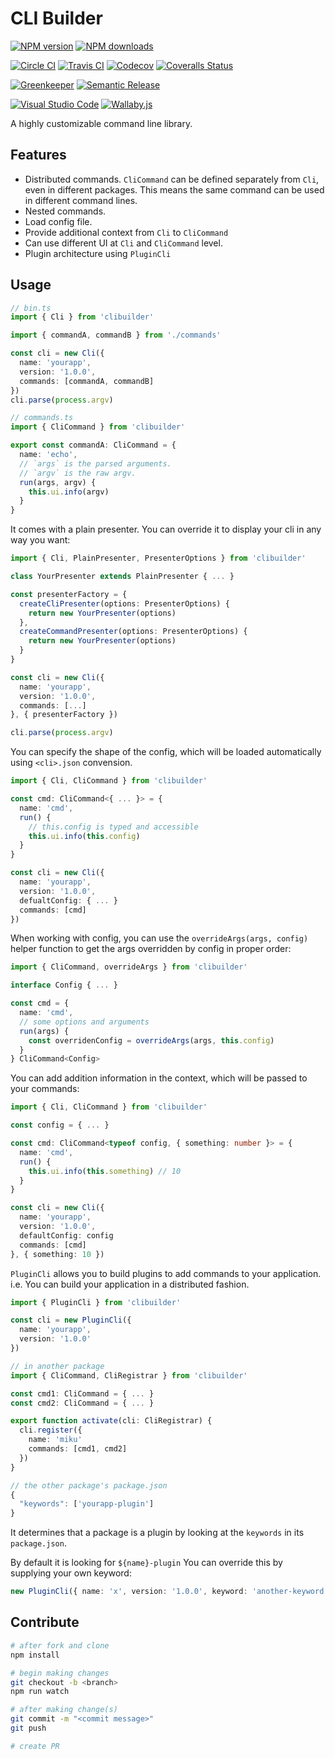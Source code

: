 # CLI Builder

[![NPM version][npm-image]][npm-url]
[![NPM downloads][downloads-image]][downloads-url]

[![Circle CI][circleci-image]][circleci-url]
[![Travis CI][travis-image]][travis-url]
[![Codecov][codecov-image]][codecov-url]
[![Coveralls Status][coveralls-image]][coveralls-url]

[![Greenkeeper][greenkeeper-image]][greenkeeper-url]
[![Semantic Release][semantic-release-image]][semantic-release-url]

[![Visual Studio Code][vscode-image]][vscode-url]
[![Wallaby.js][wallaby-image]][wallaby-url]

A highly customizable command line library.

## Features

- Distributed commands. `CliCommand` can be defined separately from `Cli`, even in different packages. This means the same command can be used in different command lines.
- Nested commands.
- Load config file.
- Provide additional context from `Cli` to `CliCommand`
- Can use different UI at `Cli` and `CliCommand` level.
- Plugin architecture using `PluginCli`

## Usage

```ts
// bin.ts
import { Cli } from 'clibuilder'

import { commandA, commandB } from './commands'

const cli = new Cli({
  name: 'yourapp',
  version: '1.0.0',
  commands: [commandA, commandB]
})
cli.parse(process.argv)

// commands.ts
import { CliCommand } from 'clibuilder'

export const commandA: CliCommand = {
  name: 'echo',
  // `args` is the parsed arguments.
  // `argv` is the raw argv.
  run(args, argv) {
    this.ui.info(argv)
  }
}
```

It comes with a plain presenter.
You can override it to display your cli in any way you want:

```ts
import { Cli, PlainPresenter, PresenterOptions } from 'clibuilder'

class YourPresenter extends PlainPresenter { ... }

const presenterFactory = {
  createCliPresenter(options: PresenterOptions) {
    return new YourPresenter(options)
  },
  createCommandPresenter(options: PresenterOptions) {
    return new YourPresenter(options)
  }
}

const cli = new Cli({
  name: 'yourapp',
  version: '1.0.0',
  commands: [...]
}, { presenterFactory })

cli.parse(process.argv)
```

You can specify the shape of the config, which will be loaded automatically using `<cli>.json` convension.

```ts
import { Cli, CliCommand } from 'clibuilder'

const cmd: CliCommand<{ ... }> = {
  name: 'cmd',
  run() {
    // this.config is typed and accessible
    this.ui.info(this.config)
  }
}

const cli = new Cli({
  name: 'yourapp',
  version: '1.0.0',
  defualtConfig: { ... }
  commands: [cmd]
})
```

When working with config, you can use the `overrideArgs(args, config)` helper function to get the args overridden by config in proper order:

```ts
import { CliCommand, overrideArgs } from 'clibuilder'

interface Config { ... }

const cmd = {
  name: 'cmd',
  // some options and arguments
  run(args) {
    const overridenConfig = overrideArgs(args, this.config)
  }
} CliCommand<Config>
```

You can add addition information in the context, which will be passed to your commands:

```ts
import { Cli, CliCommand } from 'clibuilder'

const config = { ... }

const cmd: CliCommand<typeof config, { something: number }> = {
  name: 'cmd',
  run() {
    this.ui.info(this.something) // 10
  }
}

const cli = new Cli({
  name: 'yourapp',
  version: '1.0.0',
  defaultConfig: config
  commands: [cmd]
}, { something: 10 })
```

`PluginCli` allows you to build plugins to add commands to your application.
i.e. You can build your application in a distributed fashion.

```ts
import { PluginCli } from 'clibuilder'

const cli = new PluginCli({
  name: 'yourapp',
  version: '1.0.0'
})

// in another package
import { CliCommand, CliRegistrar } from 'clibuilder'

const cmd1: CliCommand = { ... }
const cmd2: CliCommand = { ... }

export function activate(cli: CliRegistrar) {
  cli.register({
    name: 'miku'
    commands: [cmd1, cmd2]
  })
}

// the other package's package.json
{
  "keywords": ['yourapp-plugin']
}
```

It determines that a package is a plugin by looking at the `keywords` in its `package.json`.

By default it is looking for `${name}-plugin`
You can override this by supplying your own keyword:

```ts
new PluginCli({ name: 'x', version: '1.0.0', keyword: 'another-keyword'})
```

## Contribute

```sh
# after fork and clone
npm install

# begin making changes
git checkout -b <branch>
npm run watch

# after making change(s)
git commit -m "<commit message>"
git push

# create PR
```

[circleci-image]: https://circleci.com/gh/unional/clibuilder/tree/master.svg?style=shield
[circleci-url]: https://circleci.com/gh/unional/clibuilder/tree/master
[codecov-image]: https://codecov.io/gh/unional/clibuilder/branch/master/graph/badge.svg
[codecov-url]: https://codecov.io/gh/unional/clibuilder
[coveralls-image]: https://coveralls.io/repos/github/unional/clibuilder/badge.svg
[coveralls-url]: https://coveralls.io/github/unional/clibuilder
[downloads-image]: https://img.shields.io/npm/dm/clibuilder.svg?style=flat
[downloads-url]: https://npmjs.org/package/clibuilder
[greenkeeper-image]: https://badges.greenkeeper.io/unional/clibuilder.svg
[greenkeeper-url]: https://greenkeeper.io/
[npm-image]: https://img.shields.io/npm/v/clibuilder.svg?style=flat
[npm-url]: https://npmjs.org/package/clibuilder
[semantic-release-image]: https://img.shields.io/badge/%20%20%F0%9F%93%A6%F0%9F%9A%80-semantic--release-e10079.svg
[semantic-release-url]: https://github.com/semantic-release/semantic-release
[travis-image]: https://img.shields.io/travis/unional/clibuilder/master.svg?style=flat
[travis-url]: https://travis-ci.org/unional/clibuilder?branch=master
[unstable-image]: https://img.shields.io/badge/stability-unstable-yellow.svg
[vscode-image]: https://img.shields.io/badge/vscode-ready-green.svg
[vscode-url]: https://code.visualstudio.com/
[wallaby-image]: https://img.shields.io/badge/wallaby.js-configured-green.svg
[wallaby-url]: https://wallabyjs.com
